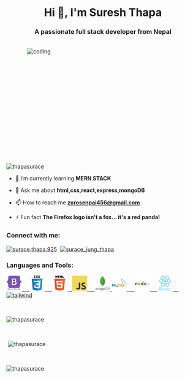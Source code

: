 <h1 align="center">Hi 👋, I'm Suresh Thapa</h1>
<h3 align="center">A passionate full stack developer from Nepal</h3><br />
<img align="right" alt="coding" src="https://c4.wallpaperflare.com/wallpaper/676/293/313/programmer-wallpaper-preview.jpg" width="450" height="300" />

<p align="left"> <img src="https://komarev.com/ghpvc/?username=thapasurace&label=Profile%20views&color=0e75b6&style=flat" alt="thapasurace" /> </p>

- 🌱 I’m currently learning **MERN STACK**

- 💬 Ask me about **html,css,react,express,mongoDB**

- 📫 How to reach me **zorosenpai456@gmail.com**

- ⚡ Fun fact **The Firefox logo isn't a fox… it's a red panda!**<br>

<h3 align="left">Connect with me:</h3>
<p align="left">
<a href="https://fb.com/surace.thapa.925" target="blank"><img align="center" src="https://raw.githubusercontent.com/rahuldkjain/github-profile-readme-generator/master/src/images/icons/Social/facebook.svg" alt="surace.thapa.925" height="30" width="40" /></a>&nbsp 
<a href="https://instagram.com/surace_jung_thapa" target="blank"><img align="center" src="https://raw.githubusercontent.com/rahuldkjain/github-profile-readme-generator/master/src/images/icons/Social/instagram.svg" alt="surace_jung_thapa" height="30" width="40" /></a>
</p>

<h3 align="left">Languages and Tools:</h3>
<p align="left"> <a href="https://getbootstrap.com" target="_blank" rel="noreferrer"> <img src="https://raw.githubusercontent.com/devicons/devicon/master/icons/bootstrap/bootstrap-plain-wordmark.svg" alt="bootstrap" width="40" height="40"/> </a> <a href="https://www.w3schools.com/css/" target="_blank" rel="noreferrer">  &nbsp &nbsp 
 <img src="https://raw.githubusercontent.com/devicons/devicon/master/icons/css3/css3-original-wordmark.svg" alt="css3" width="40" height="40"/> </a> <a href="https://expressjs.com" target="_blank" rel="noreferrer"> &nbsp &nbsp 
<img src="https://raw.githubusercontent.com/devicons/devicon/master/icons/html5/html5-original-wordmark.svg" alt="html5" width="40" height="40"/> </a> <a href="https://developer.mozilla.org/en-US/docs/Web/JavaScript" target="_blank" rel="noreferrer">&nbsp  
<img src="https://raw.githubusercontent.com/devicons/devicon/master/icons/javascript/javascript-original.svg" alt="javascript" width="40" height="40"/> </a> <a href="https://www.mongodb.com/" target="_blank" rel="noreferrer">&nbsp  &nbsp 
<img src="https://raw.githubusercontent.com/devicons/devicon/master/icons/mongodb/mongodb-original-wordmark.svg" alt="mongodb" width="40" height="40"/> </a> <a href="https://www.mysql.com/" target="_blank" rel="noreferrer"> <img src="https://raw.githubusercontent.com/devicons/devicon/master/icons/mysql/mysql-original-wordmark.svg" alt="mysql" width="40" height="40"/> </a> <a href="https://nodejs.org" target="_blank" rel="noreferrer">&nbsp  &nbsp 
<img src="https://raw.githubusercontent.com/devicons/devicon/master/icons/nodejs/nodejs-original-wordmark.svg" alt="nodejs" width="40" height="40"/> </a> <a href="https://reactjs.org/" target="_blank" rel="noreferrer">&nbsp  &nbsp 
  <img src="https://raw.githubusercontent.com/devicons/devicon/master/icons/react/react-original-wordmark.svg" alt="react" width="40" height="40"/> </a> <a href="https://tailwindcss.com/" target="_blank" rel="noreferrer">&nbsp  &nbsp 
<img src="https://www.vectorlogo.zone/logos/tailwindcss/tailwindcss-icon.svg" alt="tailwind" width="40" height="40"/> </a> </p><br />

<p><img  align="center" src="https://github-readme-stats.vercel.app/api/top-langs?username=thapasurace&show_icons=true&locale=en&layout=compact" alt="thapasurace" /></p><br>

<p>&nbsp;<img  align="center" src="https://github-readme-stats.vercel.app/api?username=thapasurace&show_icons=true&locale=en" alt="thapasurace" /></p> <br>

<p><img align="center" src="https://github-readme-streak-stats.herokuapp.com/?user=thapasurace&" alt="thapasurace" /></p>
